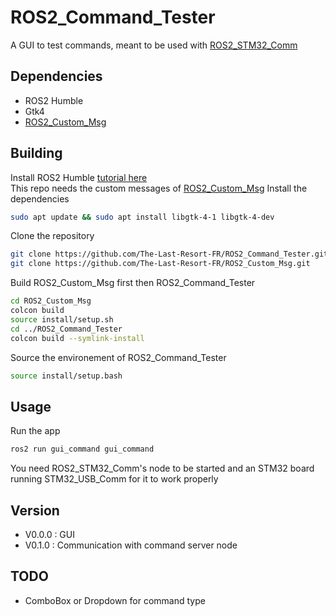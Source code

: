 # ROS2_Command_Tester

A GUI to test commands, meant to be used with [ROS2_STM32_Comm](https://github.com/The-Last-Resort-FR/ROS2_STM32_Comm)

## Dependencies

- ROS2 Humble
- Gtk4
- [ROS2_Custom_Msg](https://github.com/The-Last-Resort-FR/ROS2_Custom_Msg)

## Building

Install ROS2 Humble [tutorial here](https://docs.ros.org/en/humble/Installation.html)  
This repo needs the custom messages of [ROS2_Custom_Msg](https://github.com/The-Last-Resort-FR/ROS2_Custom_Msg)
Install the dependencies  
```bash
sudo apt update && sudo apt install libgtk-4-1 libgtk-4-dev  
```
Clone the repository  
```bash
git clone https://github.com/The-Last-Resort-FR/ROS2_Command_Tester.git
git clone https://github.com/The-Last-Resort-FR/ROS2_Custom_Msg.git
```
Build ROS2_Custom_Msg first then ROS2_Command_Tester
```bash
cd ROS2_Custom_Msg
colcon build
source install/setup.sh
cd ../ROS2_Command_Tester
colcon build --symlink-install
```
Source the environement of ROS2_Command_Tester
```bash
source install/setup.bash
```

## Usage

Run the app  
```bash
ros2 run gui_command gui_command 
```
  
You need ROS2_STM32_Comm's node to be started and an STM32 board running STM32_USB_Comm for it to work properly

## Version

- V0.0.0 : GUI
- V0.1.0 : Communication with command server node 

## TODO

- ComboBox or Dropdown for command type